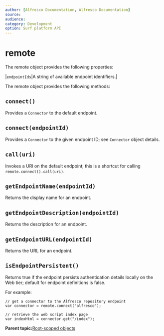 ```yaml
---
author: [Alfresco Documentation, Alfresco Documentation]
source: 
audience: 
category: Development
option: Surf platform API
---
```


# remote

The remote object provides the following properties:

|`endpointIds`|A string of available endpoint identifiers.|

The remote object provides the following methods:

## `connect()`

Provides a `Connector` to the default endpoint.

## `connect(endpointId)`

Provides a `Connector` to the given endpoint ID; see `Connector` object details.

## `call(uri)`

Invokes a URI on the default endpoint; this is a shortcut for calling `remote.connect().call(uri)`.

## `getEndpointName(endpointId)`

Returns the display name for an endpoint.

## `getEndpointDescription(endpointId)`

Returns the description for an endpoint.

## `getEndpointURL(endpointId)`

Returns the URL for an endpoint.

## `isEndpointPersistent()`

Returns true if the endpoint persists authentication details locally on the Web tier; default for endpoint definitions is false.

For example:

```
// get a connector to the Alfresco repository endpoint
var connector = remote.connect("alfresco");

// retrieve the web script index page
var indexHtml = connector.get("/index");
```

**Parent topic:**[Root-scoped objects](../references/APISurf-rootscoped.md)

